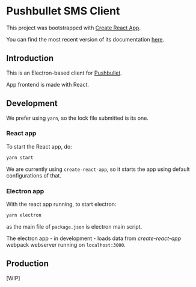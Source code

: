 # Pushbullet SMS Client

This project was bootstrapped with [Create React App](https://github.com/facebookincubator/create-react-app).

You can find the most recent version of its documentation [here](https://github.com/facebookincubator/create-react-app/blob/master/packages/react-scripts/template/README.md).


## Introduction

This is an Electron-based client for [Pushbullet](https://pushbullet.com/).

App frontend is made with React.

## Development

We prefer using `yarn`, so the lock file submitted is its one.

### React app
To start the React app, do:
```bash
yarn start
```

We are currently using `create-react-app`, so it starts the app using default configurations of that.

### Electron app
With the react app running, to start electron:
```bash
yarn electron
```
as the main file of `package.json` is electron main script.

The electron app - in development - loads data from _create-react-app_ webpack webserver running on `localhost:3000`.

## Production
[WIP]

